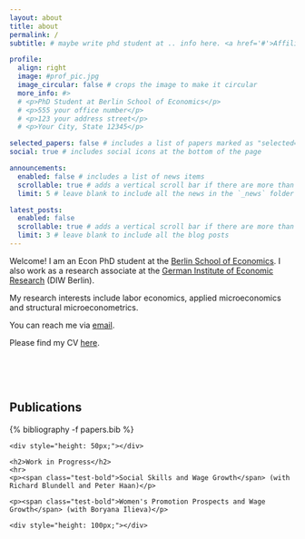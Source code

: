 ```yaml
---
layout: about
title: about
permalink: /
subtitle: # maybe write phd student at .. info here. <a href='#'>Affiliations</a>. Address. Contacts. Motto. Etc. 

profile:
  align: right
  image: #prof_pic.jpg
  image_circular: false # crops the image to make it circular
  more_info: #> 
  # <p>PhD Student at Berlin School of Economics</p> 
  # <p>555 your office number</p>
  # <p>123 your address street</p>
  # <p>Your City, State 12345</p>

selected_papers: false # includes a list of papers marked as "selected={true}"
social: true # includes social icons at the bottom of the page

announcements:
  enabled: false # includes a list of news items
  scrollable: true # adds a vertical scroll bar if there are more than 3 news items
  limit: 5 # leave blank to include all the news in the `_news` folder

latest_posts:
  enabled: false
  scrollable: true # adds a vertical scroll bar if there are more than 3 new posts items
  limit: 3 # leave blank to include all the blog posts
---
```


Welcome! I am an Econ PhD student at the [Berlin School of Economics](https://berlinschoolofeconomics.de/home). I also work as a research associate at the [German Institute of Economic Research](https://www.diw.de/sixcms/detail.php?id=diw_01.c.617916.en) (DIW Berlin).

My research interests include labor economics, applied microeconomics and structural microeconometrics.

You can reach me via [email](mailto:maxischaller@diw.de).

Please find my CV <a href = "../assets/pdf/cv-schaller.pdf">here</a>.

<div style="height: 50px;"></div>


<div class="publications">
    <h2>Publications</h2>
    {% bibliography -f papers.bib %}

    <div style="height: 50px;"></div>

    <h2>Work in Progress</h2>
    <hr>
    <p><span class="test-bold">Social Skills and Wage Growth</span> (with Richard Blundell and Peter Haan)</p>

    <p><span class="test-bold">Women's Promotion Prospects and Wage Growth</span> (with Boryana Ilieva)</p>

    <div style="height: 100px;"></div>
    
</div>
